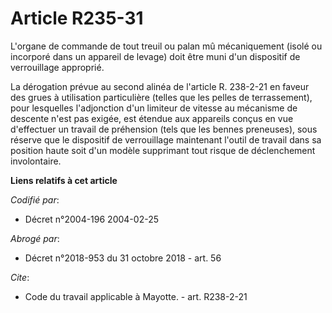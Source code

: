 # Article R235-31

L'organe de commande de tout treuil ou palan mû mécaniquement (isolé ou incorporé dans un appareil de levage) doit être muni
d'un dispositif de verrouillage approprié. 

La dérogation prévue au second alinéa de l'article R. 238-2-21 en faveur des grues à utilisation particulière (telles que les
pelles de terrassement), pour lesquelles l'adjonction d'un limiteur de vitesse au mécanisme de descente n'est pas exigée, est
étendue aux appareils conçus en vue d'effectuer un travail de préhension (tels que les bennes preneuses), sous réserve que le
dispositif de verrouillage maintenant l'outil de travail dans sa position haute soit d'un modèle supprimant tout risque de
déclenchement involontaire.

**Liens relatifs à cet article**

_Codifié par_:

  - Décret n°2004-196 2004-02-25

_Abrogé par_:

  - Décret n°2018-953 du 31 octobre 2018 - art. 56

_Cite_:

  - Code du travail applicable à Mayotte. - art. R238-2-21
